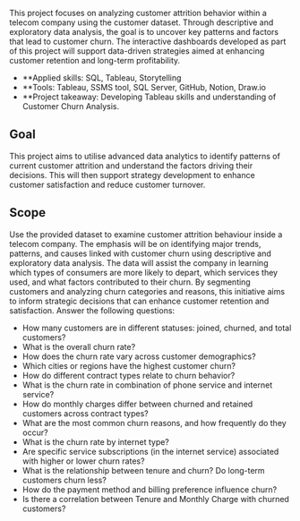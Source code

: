 This project focuses on analyzing customer attrition behavior within a telecom company using the customer dataset. Through descriptive and exploratory data analysis, the goal is to uncover key patterns and factors that lead to customer churn. The interactive dashboards developed as part of this project will support data-driven strategies aimed at enhancing customer retention and long-term profitability.
- **Applied skills: SQL, Tableau, Storytelling
- **Tools: Tableau, SSMS tool, SQL Server, GitHub, Notion, Draw.io
- **Project takeaway: Developing Tableau skills and understanding of Customer Churn Analysis.

## Goal
This project aims to utilise advanced data analytics to identify patterns of current customer attrition and understand the factors driving their decisions. This will then support strategy development to enhance customer satisfaction and reduce customer turnover.

## Scope
Use the provided dataset to examine customer attrition behaviour inside a telecom company. The emphasis will be on identifying major trends, patterns, and causes linked with customer churn using descriptive and exploratory data analysis. The data will assist the company in learning which types of consumers are more likely to depart, which services they used, and what factors contributed to their churn. By segmenting customers and analyzing churn categories and reasons, this initiative aims to inform strategic decisions that can enhance customer retention and satisfaction. Answer the following questions:
- How many customers are in different statuses: joined, churned, and total customers?
- What is the overall churn rate?
- How does the churn rate vary across customer demographics?
- Which cities or regions have the highest customer churn?
- How do different contract types relate to churn behavior?
- What is the churn rate in combination of phone service and internet service?
- How do monthly charges differ between churned and retained customers across contract types?
- What are the most common churn reasons, and how frequently do they occur?
- What is the churn rate by internet type?
- Are specific service subscriptions (in the internet service) associated with higher or lower churn rates?
- What is the relationship between tenure and churn? Do long-term customers churn less?
- How do the payment method and billing preference influence churn?
- Is there a correlation between Tenure and Monthly Charge with churned customers?
